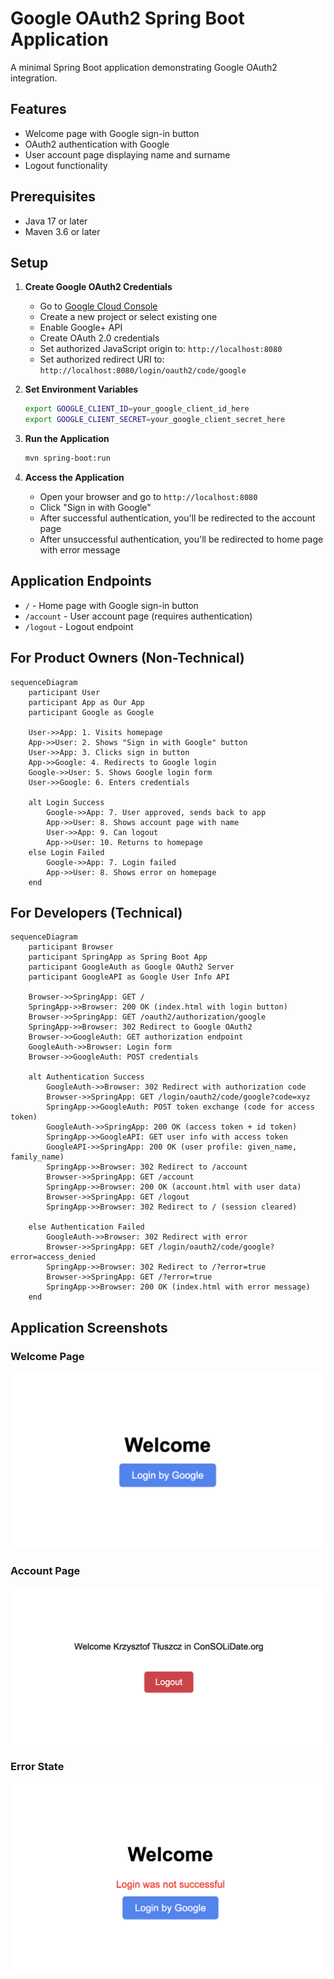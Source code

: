 # Google OAuth2 Spring Boot Application

A minimal Spring Boot application demonstrating Google OAuth2 integration.

## Features

- Welcome page with Google sign-in button
- OAuth2 authentication with Google
- User account page displaying name and surname
- Logout functionality

## Prerequisites

- Java 17 or later
- Maven 3.6 or later

## Setup

1. **Create Google OAuth2 Credentials**
   - Go to [Google Cloud Console](https://console.cloud.google.com/)
   - Create a new project or select existing one
   - Enable Google+ API
   - Create OAuth 2.0 credentials
   - Set authorized JavaScript origin to: `http://localhost:8080`
   - Set authorized redirect URI to: `http://localhost:8080/login/oauth2/code/google`

2. **Set Environment Variables**
   ```bash
   export GOOGLE_CLIENT_ID=your_google_client_id_here
   export GOOGLE_CLIENT_SECRET=your_google_client_secret_here
   ```

3. **Run the Application**
   ```bash
   mvn spring-boot:run
   ```

4. **Access the Application**
   - Open your browser and go to `http://localhost:8080`
   - Click "Sign in with Google"
   - After successful authentication, you'll be redirected to the account page
   - After unsuccessful authentication, you'll be redirected to home page with error message

## Application Endpoints

- `/` - Home page with Google sign-in button
- `/account` - User account page (requires authentication)
- `/logout` - Logout endpoint

## For Product Owners (Non-Technical)

```mermaid
sequenceDiagram
    participant User
    participant App as Our App
    participant Google as Google

    User->>App: 1. Visits homepage
    App->>User: 2. Shows "Sign in with Google" button
    User->>App: 3. Clicks sign in button
    App->>Google: 4. Redirects to Google login
    Google->>User: 5. Shows Google login form
    User->>Google: 6. Enters credentials
    
    alt Login Success
        Google->>App: 7. User approved, sends back to app
        App->>User: 8. Shows account page with name
        User->>App: 9. Can logout
        App->>User: 10. Returns to homepage
    else Login Failed
        Google->>App: 7. Login failed
        App->>User: 8. Shows error on homepage
    end
```

## For Developers (Technical)

```mermaid
sequenceDiagram
    participant Browser
    participant SpringApp as Spring Boot App
    participant GoogleAuth as Google OAuth2 Server
    participant GoogleAPI as Google User Info API

    Browser->>SpringApp: GET /
    SpringApp->>Browser: 200 OK (index.html with login button)
    Browser->>SpringApp: GET /oauth2/authorization/google
    SpringApp->>Browser: 302 Redirect to Google OAuth2
    Browser->>GoogleAuth: GET authorization endpoint
    GoogleAuth->>Browser: Login form
    Browser->>GoogleAuth: POST credentials
    
    alt Authentication Success
        GoogleAuth->>Browser: 302 Redirect with authorization code
        Browser->>SpringApp: GET /login/oauth2/code/google?code=xyz
        SpringApp->>GoogleAuth: POST token exchange (code for access token)
        GoogleAuth->>SpringApp: 200 OK (access token + id token)
        SpringApp->>GoogleAPI: GET user info with access token
        GoogleAPI->>SpringApp: 200 OK (user profile: given_name, family_name)
        SpringApp->>Browser: 302 Redirect to /account
        Browser->>SpringApp: GET /account
        SpringApp->>Browser: 200 OK (account.html with user data)
        Browser->>SpringApp: GET /logout
        SpringApp->>Browser: 302 Redirect to / (session cleared)
        
    else Authentication Failed
        GoogleAuth->>Browser: 302 Redirect with error
        Browser->>SpringApp: GET /login/oauth2/code/google?error=access_denied
        SpringApp->>Browser: 302 Redirect to /?error=true
        Browser->>SpringApp: GET /?error=true
        SpringApp->>Browser: 200 OK (index.html with error message)
    end
```

## Application Screenshots

### Welcome Page
![Welcome Page](images/welcome.png)

### Account Page
![Account Page](images/account.png)

### Error State
![Error Page](images/error.png)